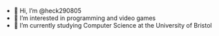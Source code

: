 - 👋 Hi, I’m @heck290805
- 👀 I’m interested in programming and video games
- 🌱 I’m currently studying Computer Science at the University of Bristol
